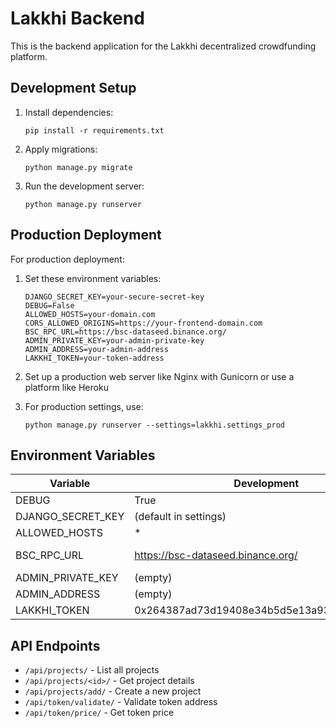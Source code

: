 # Lakkhi Backend

This is the backend application for the Lakkhi decentralized crowdfunding platform.

## Development Setup

1. Install dependencies:
   ```
   pip install -r requirements.txt
   ```

2. Apply migrations:
   ```
   python manage.py migrate
   ```

3. Run the development server:
   ```
   python manage.py runserver
   ```

## Production Deployment

For production deployment:

1. Set these environment variables:
   ```
   DJANGO_SECRET_KEY=your-secure-secret-key
   DEBUG=False
   ALLOWED_HOSTS=your-domain.com
   CORS_ALLOWED_ORIGINS=https://your-frontend-domain.com
   BSC_RPC_URL=https://bsc-dataseed.binance.org/
   ADMIN_PRIVATE_KEY=your-admin-private-key
   ADMIN_ADDRESS=your-admin-address
   LAKKHI_TOKEN=your-token-address
   ```

2. Set up a production web server like Nginx with Gunicorn or use a platform like Heroku

3. For production settings, use:
   ```
   python manage.py runserver --settings=lakkhi.settings_prod
   ```

## Environment Variables

| Variable | Development | Production |
|----------|-------------|------------|
| DEBUG | True | False |
| DJANGO_SECRET_KEY | (default in settings) | (secure random key) |
| ALLOWED_HOSTS | * | your-domain.com |
| BSC_RPC_URL | https://bsc-dataseed.binance.org/ | https://bsc-dataseed.binance.org/ |
| ADMIN_PRIVATE_KEY | (empty) | (your private key) |
| ADMIN_ADDRESS | (empty) | (your admin address) |
| LAKKHI_TOKEN | 0x264387ad73d19408e34b5d5e13a93174a35cea33 | (your token address) |

## API Endpoints

- `/api/projects/` - List all projects
- `/api/projects/<id>/` - Get project details
- `/api/projects/add/` - Create a new project
- `/api/token/validate/` - Validate token address
- `/api/token/price/` - Get token price 